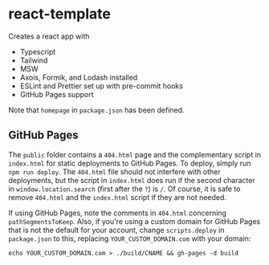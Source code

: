 # react-template

Creates a react app with

- Typescript
- Tailwind
- MSW
- Axois, Formik, and Lodash installed
- ESLint and Prettier set up with pre-commit hooks
- GitHub Pages support

Note that `homepage` in `package.json` has been defined.

## GitHub Pages

The `public` folder contains a `404.html` page and the complementary script in `index.html` for static deployments to GitHub Pages. To deploy, simply run `npm run deploy`. The `404.html` file should not interfere with other deployments, but the script in `index.html` does run if the second character in `window.location.search` (first after the `?`) is `/`. Of course, it is safe to remove `404.html` and the `index.html` script if they are not needed.

If using GitHub Pages, note the comments in `404.html` concerning `pathSegmentsToKeep`. Also, if you're using a custom domain for GitHub Pages that is not the default for your account, change `scripts.deploy` in `package.json` to this, replacing `YOUR_CUSTOM_DOMAIN.com` with your domain:

```
echo YOUR_CUSTOM_DOMAIN.com > ./build/CNAME && gh-pages -d build
```
